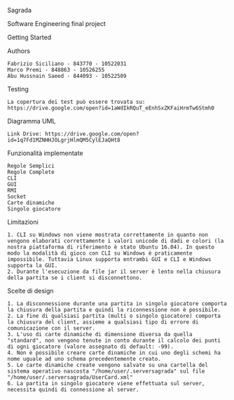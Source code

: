 Sagrada

Software Engineering final project

Getting Started


Authors

    Fabrizio Siciliano - 843770 - 10522031
    Marco Premi - 848863 - 10526255
    Abu Hussnain Saeed - 844093 - 10522509

Testing

    La copertura dei test può essere trovata su:
    https://drive.google.com/open?id=1aWdIkRQuT_eEnhSxZKFaiHrmTw6Stmh0

Diagramma UML

    Link Drive: https://drive.google.com/open?id=1q7Fd1MZNHHJOLgrjHlmQM5CylEJaQHt8

Funzionalità implementate

    Regole Semplici
    Regole Complete
    CLI
    GUI
    RMI
    Socket
    Carte dinamiche
    Singolo giocatore

Limitazioni

    1. CLI su Windows non viene mostrata correttamente in quanto non vengono elaborati correttamente i valori unicode di dadi e colori (la nostra piattaforma di riferimento è stato Ubuntu 16.04). In questo modo la modalità di gioco con CLI su Windows è praticamente impossibile. Tuttavia Linux supporta entrambi GUI e CLI e Windows supporta la GUI.
    2. Durante l'esecuzione da file jar il server è lento nella chiusura della partita se i client si disconnettono.
    
Scelte di design

    1. La disconnessione durante una partita in singolo giocatore comporta la chiusura della partita e quindi la riconnessione non è possibile.
    2. La fine di qualsiasi partita (multi o singolo giocatore) comporta la chiusura del client, assieme a qualsiasi tipo di errore di comunicazione con il server.
    3. L'uso di carte dinamiche di dimensione diversa da quella "standard", non vengono tenute in conto durante il calcolo dei punti di ogni giocatore (valore assegnato di default: -99).
    4. Non è possibile creare carte dinamiche in cui uno degli schemi ha nome uguale ad uno schema precedentemente creato.
    5. Le carte dinamiche create vengono salvate su una cartella del sistema operativo nascosta "/home/user/.serversagrada" sul file "/home/user/.serversagrada/UserCard.xml"
    6. La partita in singolo giocatore viene effettuata sul server, necessita quindi di connessione al server.

